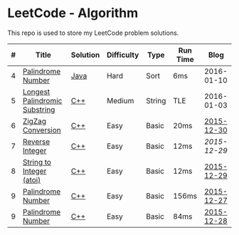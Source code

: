 # LeetCode - Algorithm
This repo is used to store my LeetCode problem solutions.

| # | Title | Solution | Difficulty | Type | Run Time| Blog |
|---| ----- | -------- | ---------- |--------|------|------|
| 4 |[Palindrome Number][4]| [Java][410] | Hard | Sort | 6ms |2016-01-10|
| 5 |[Longest Palindromic Substring][5]| [C++][500] | 	Medium | String | TLE |2016-01-03|
| 6 |[ZigZag Conversion][6]| [C++][600] | Easy | Basic | 20ms |[2015-12-30][620]|
| 7 |[Reverse Integer][7]| [C++][700] | Easy | Basic | 12ms |*2015-12-29*|
| 8 |[String to Integer (atoi)][8]| [C++][800] | Easy | Basic | 12ms |[2015-12-29][820]|
| 9 |[Palindrome Number][9]| [C++][900] | Easy | Basic | 156ms |[2015-12-27][920]|
| 9 |[Palindrome Number][9]| [C++][901] | Easy | Basic | 84ms |[2015-12-28][920]|




[9]: https://leetcode.com/problems/palindrome-number/
[900]: https://github.com/MummyDing/LeetCode/blob/master/C%2B%2B/Palindrome_Number/main.cpp
[901]: https://github.com/MummyDing/LeetCode/blob/master/C%2B%2B/Palindrome_Number_1/main.cpp
[920]: http://blog.csdn.net/mummyding/article/details/50420204

[8]: https://leetcode.com/problems/string-to-integer-atoi/
[800]: https://github.com/MummyDing/LeetCode/blob/master/C%2B%2B/String_to_Integer/main.cpp
[820]: http://blog.csdn.net/mummyding/article/details/50429180

[7]: https://leetcode.com/problems/reverse-integer/
[700]: https://github.com/MummyDing/LeetCode/blob/master/C%2B%2B/Reverse%20Integer/main.cpp

[6]: https://leetcode.com/problems/zigzag-conversion/
[600]: https://github.com/MummyDing/LeetCode/blob/master/C%2B%2B/ZigZag%20Conversion/main.cpp
[620]: http://blog.csdn.net/mummyding/article/details/50437625

[5]:https://leetcode.com/problems/longest-palindromic-substring/
[500]:https://github.com/MummyDing/LeetCode/blob/master/C%2B%2B/Longest%20Palindromic%20Substring/main.cpp

[4]: https://leetcode.com/problems/median-of-two-sorted-arrays/
[410]: https://github.com/MummyDing/LeetCode/blob/master/Java/Median_of_Two_Sorted_Arrays/src/Solution.java

